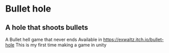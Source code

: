 # Bullet hole

## A hole that shoots bullets
A Bullet hell game that never ends
Available in https://exwaltz.itch.io/bullet-hole
This is my first time making a game in unity

